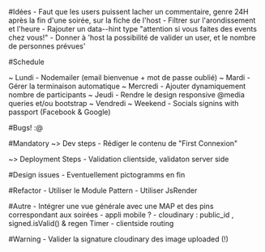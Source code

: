 
#Idées
	- Faut que les users puissent lacher un commentaire, genre 24H après la fin d'une soirée, sur la fiche de l'host
	- Filtrer sur l'arondissement et l'heure
	- Rajouter un data--hint type "attention si vous faites des events chez vous!" 
	- Donner à 'host la possibilité de valider un user, et le nombre de personnes prévues'

#Schedule 

  ~ Lundi
	- Nodemailer (email bienvenue + mot de passe oublié) 
  ~ Mardi
	- Gérer la terminaison automatique
  ~ Mercredi
	- Ajouter dynamiquement nombre de participants 
  ~ Jeudi
	- Rendre le design responsive @media queries et/ou bootstrap
  ~ Vendredi
  ~ Weekend
	- Socials signins with passport (Facebook & Google)

#Bugs! :@

#Mandatory 
  ~> Dev steps
	- Rédiger le contenu de "First Connexion"

  ~> Deployment Steps
	- Validation clientside, validaton server side

#Design issues
	- Eventuellement pictogramms en fin 

#Refactor
	- Utiliser le Module Pattern
	- Utiliser JsRender

#Autre 
	- Intégrer une vue générale avec une MAP et des pins correspondant aux soirées
	- appli mobile ?
	- cloudinary : public_id , signed.isValid() & regen Timer
	- clientside routing

#Warning
	- Valider la signature cloudinary des image uploaded (!)
